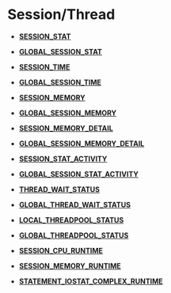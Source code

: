 # Session/Thread

-   **[SESSION\_STAT](SESSION_STAT.md)**

-   **[GLOBAL\_SESSION\_STAT](GLOBAL_SESSION_STAT.md)**

-   **[SESSION\_TIME](SESSION_TIME.md)**

-   **[GLOBAL\_SESSION\_TIME](GLOBAL_SESSION_TIME.md)**

-   **[SESSION\_MEMORY](SESSION_MEMORY.md)**

-   **[GLOBAL\_SESSION\_MEMORY](GLOBAL_SESSION_MEMORY.md)**

-   **[SESSION\_MEMORY\_DETAIL](SESSION_MEMORY_DETAIL.md)**

-   **[GLOBAL\_SESSION\_MEMORY\_DETAIL](GLOBAL_SESSION_MEMORY_DETAIL.md)**

-   **[SESSION\_STAT\_ACTIVITY](SESSION_STAT_ACTIVITY.md)**

-   **[GLOBAL\_SESSION\_STAT\_ACTIVITY](GLOBAL_SESSION_STAT_ACTIVITY.md)**

-   **[THREAD\_WAIT\_STATUS](THREAD_WAIT_STATUS.md)**

-   **[GLOBAL\_THREAD\_WAIT\_STATUS](GLOBAL_THREAD_WAIT_STATUS.md)**

-   **[LOCAL\_THREADPOOL\_STATUS](LOCAL_THREADPOOL_STATUS.md)**

-   **[GLOBAL\_THREADPOOL\_STATUS](GLOBAL_THREADPOOL_STATUS.md)**

-   **[SESSION\_CPU\_RUNTIME](SESSION_CPU_RUNTIME.md)**

-   **[SESSION\_MEMORY\_RUNTIME](SESSION_MEMORY_RUNTIME.md)**

-   **[STATEMENT\_IOSTAT\_COMPLEX\_RUNTIME](STATEMENT_IOSTAT_COMPLEX_RUNTIME.md)**
